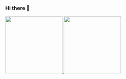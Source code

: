 ### Hi there 👋

<!--
**iago-costa/iago-costa** is a ✨ _special_ ✨ repository because its `README.md` (this file) appears on your GitHub profile.

Here are some ideas to get you started:

- 🔭 I’m currently working on ...
- 🌱 I’m currently learning ...
- 👯 I’m looking to collaborate on ...
- 🤔 I’m looking for help with ...
- 💬 Ask me about ...
- 📫 How to reach me: ...
- 😄 Pronouns: ...
- ⚡ Fun fact: ...
-->


<div>
<a href="https://github.com/iago-costa">
<img height="180em" src="https://github-readme-stats.vercel.app/api/top-langs/?username=iago-costa&layout=compact&langs_count=20&theme=dracula"/>
<img height="180em" src="https://github-readme-stats.vercel.app/api?username=iago-costa&show_icons=true&theme=dracula&include_all_commits=true&count_private=true"/>
</div>
